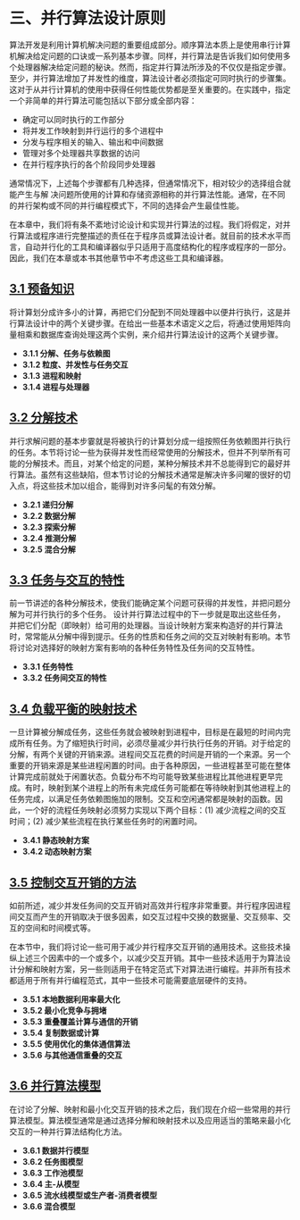 # 三、并行算法设计原则

算法开发是利用计算机解决问题的重要组成部分。顺序算法本质上是使用串行计算机解决给定问题的口诀或一系列基本步骤。同样，并行算法是告诉我们如何使用多个处理器解决给定问题的秘诀。然而，指定并行算法所涉及的不仅仅是指定步骤。至少，并行算法增加了并发性的维度，算法设计者必须指定可同时执行的步骤集。这对于从并行计算机的使用中获得任何性能优势都是至关重要的。在实践中，指定一个非简单的并行算法可能包括以下部分或全部内容：

- 确定可以同时执行的工作部分
- 将并发工作映射到并行运行的多个进程中
- 分发与程序相关的输入、输出和中间数据
- 管理对多个处理器共享数据的访问
- 在并行程序执行的各个阶段同步处理器

通常情况下，上述每个步骤都有几种选择，但通常情况下，相对较少的选择组合就能产生与解 决问题所使用的计算和存储资源相称的并行算法性能。通常，在不同的并行架构或不同的并行编程模式下，不同的选择会产生最佳性能。

在本章中，我们将有条不紊地讨论设计和实现并行算法的过程。我们将假定，对并行算法或程序进行完整描述的责任在于程序员或算法设计者。就目前的技术水平而言，自动并行化的工具和编译器似乎只适用于高度结构化的程序或程序的一部分。因此，我们在本章或本书其他章节中不考虑这些工具和编译器。

## [3.1 预备知识](./3.1%20Preliminaries.md)

将计算划分成许多小的计算，再把它们分配到不同处理器中以便井行执行，这是并行算法设计中的两个关键步骤。在给出一些基本术语定义之后，将通过使用矩阵向量相乘和数据库查询处理这两个实例，来介绍井行算法设计的这两个关键步骤。

- **3.1.1 分解、任务与依赖图**
- **3.1.2 粒度、并发性与任务交互**
- **3.1.3 进程和映射**
- **3.1.4 进程与处理器**

## [3.2 分解技术](./3.2%20Decomposition%20Techniques.md)

并行求解问题的基本步霎就是将被执行的计算划分成一组按照任务依赖图并行执行的任务。本节将讨论一些为获得并发性而经常使用的分解技术，但并不列举所有可能的分解技术。而且，对某个给定的问题，某种分解技术并不总能得到它的最好并行算法。虽然有这些缺陷，但本节讨论的分解技术通常是解决许多问曜的很好的切入点，将这些技术加以组合，能得到对许多问髦的有效分解。

- **3.2.1 递归分解**
- **3.2.2 数据分解**
- **3.2.3 探索分解**
- **3.2.4 推测分解**
- **3.2.5 混合分解**

## [3.3 任务与交互的特性](./3.3%20Characteristics%20of%20Tasks%20and%20Interactions.md)

前一节讲述的各种分解技术，使我们能确定某个问题可获得的并发性，并把问题分解为可并行执行的多个任务。 设计并行算法过程中的下一步就是取出这些任务，并把它们分配（即映射）给可用的处理器。当设计映射方案来构造好的并行算法时，常常能从分解中得到提示。任务的性质和任务之间的交互对映射有影响。本节将讨论对选择好的映射方案有影响的各种任务特性及任务间的交互特性。

- **3.3.1 任务特性**
- **3.3.2 任务间交互的特性**

## [3.4 负载平衡的映射技术](./3.4%20Mapping%20Techniques%20for%20Load%20Balancing.md)

一旦计算被分解成任务，这些任务就会被映射到进程中，目标是在最短的时间内完成所有任务。为了缩短执行时间，必须尽量减少并行执行任务的开销。对于给定的分解，有两个关键的开销来源。进程间交互花费的时间是开销的一个来源。另一个重要的开销来源是某些进程闲置的时间。由于各种原因，一些进程甚至可能在整体计算完成前就处于闲置状态。负载分布不均可能导致某些进程比其他进程更早完成。有时，映射到某个进程上的所有未完成任务可能都在等待映射到其他进程上的任务完成，以满足任务依赖图施加的限制。交互和空闲通常都是映射的函数。因此，一个好的流程任务映射必须努力实现以下两个目标：(1) 减少流程之间的交互时间；(2) 减少某些流程在执行某些任务时的闲置时间。

- **3.4.1 静态映射方案**
- **3.4.2 动态映射方案**

## [3.5 控制交互开销的方法](./3.5%20Methods%20for%20Containing%20Interaction%20Overheads.md)

如前所述，减少并发任务间的交互开销对高效并行程序非常重要。并行程序因进程间交互而产生的开销取决于很多因素，如交互过程中交换的数据量、交互频率、交互的空间和时间模式等。

在本节中，我们将讨论一些可用于减少并行程序交互开销的通用技术。这些技术操纵上述三个因素中的一个或多个，以减少交互开销。其中一些技术适用于为算法设计分解和映射方案，另一些则适用于在特定范式下对算法进行编程。并非所有技术都适用于所有并行编程范式，其中一些技术可能需要底层硬件的支持。

- **3.5.1 本地数据利用率最大化**
- **3.5.2 最小化竞争与拥堵**
- **3.5.3 重叠覆盖计算与通信的开销**
- **3.5.4 复制数据或计算**
- **3.5.5 使用优化的集体通信算法**
- **3.5.6 与其他通信重叠的交互**

## [3.6 并行算法模型](./3.6%20Parallel%20Algorithm%20Models.md)

在讨论了分解、映射和最小化交互开销的技术之后，我们现在介绍一些常用的并行算法模型。算法模型通常是通过选择分解和映射技术以及应用适当的策略来最小化交互的一种并行算法结构化方法。

- **3.6.1 数据并行模型**
- **3.6.2 任务图模型**
- **3.6.3 工作池模型**
- **3.6.4 主-从模型**
- **3.6.5 流水线模型或生产者-消费者模型**
- **3.6.6 混合模型**